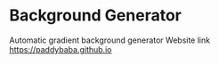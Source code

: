 # Background Generator
 Automatic gradient background generator
 Website link https://paddybaba.github.io
